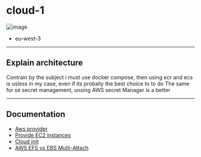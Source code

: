 # cloud-1

![image](./cloud-1.drawio.svg)

- eu-west-3

---

## Explain architecture
Contrain by the subject  i must use docker compose, then using ecr and ecs is usless in my case, even if its probally the best choice to to do
The same for se secret management, unsing AWS secret Manager is a better

---

## Documentation
- [Aws provider](https://registry.terraform.io/providers/hashicorp/aws/latest/docs)
- [Provide EC2 instances](https://developer.hashicorp.com/terraform/language/resources/provisioners/syntax)
- [Cloud init](https://www.sammeechward.com/cloud-init-and-terraform-with-aws)
- [AWS EFS vs EBS Multi-Attach](https://jayendrapatil.com/aws-efs-vs-ebs-multi-attach/)
